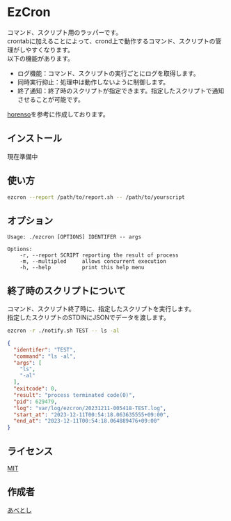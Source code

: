 EzCron
====

コマンド、スクリプト用のラッパーです。  
crontabに加えることによって、crond上で動作するコマンド、スクリプトの管理がしやすくなります。  
以下の機能があります。

* ログ機能：コマンド、スクリプトの実行ごとにログを取得します。
* 同時実行抑止：処理中は動作しないように制御します。
* 終了通知：終了時のスクリプトが指定できます。指定したスクリプトで通知させることが可能です。

[horenso](https://github.com/Songmu/horenso)を参考に作成しております。

## インストール

現在準備中

## 使い方

```bash
ezcron --report /path/to/report.sh -- /path/to/yourscript
```

## オプション

```
Usage: ./ezcron [OPTIONS] IDENTIFER -- args

Options:
    -r, --report SCRIPT reporting the result of process
    -m, --multipled     allows concurrent execution
    -h, --help          print this help menu
```

## 終了時のスクリプトについて

コマンド、スクリプト終了時に、指定したスクリプトを実行します。  
指定したスクリプトのSTDINにJSONでデータを渡します。

```bash
ezcron -r ./notify.sh TEST -- ls -al
```

```json
{
  "identifer": "TEST",
  "command": "ls -al",
  "args": [
    "ls",
    "-al"
  ],
  "exitcode": 0,
  "result": "process terminated code(0)",
  "pid": 629479,
  "log": "var/log/ezcron/20231211-005418-TEST.log",
  "start_at": "2023-12-11T00:54:18.063635555+09:00",
  "end_at": "2023-12-11T00:54:18.064889476+09:00"
}
```

## ライセンス

[MIT](https://github.com/Songmu/horenso/blob/main/LICENSE)

## 作成者

[あべとし](https://github.com/abtoc)
